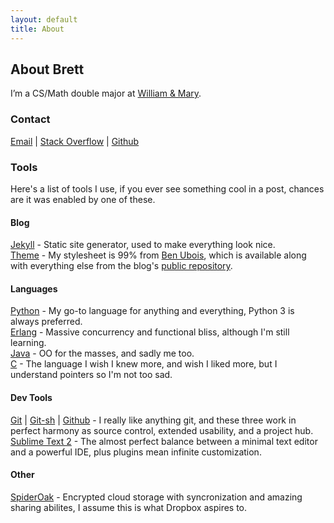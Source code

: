 ```yaml
---
layout: default
title: About
---
```


## About Brett ##

<!-- <img src="http://www.gravatar.com/avatar/b33367f25f1fe9f74ac257428580df25.png" class="callout" /> -->
I’m a CS/Math double major at [William & Mary][wm].

### Contact ###

[Email][mt] | [Stack Overflow][so] | [Github][mg]

### Tools ###

Here's a list of tools I use, if you ever see something cool in a post, chances are it was enabled by one of these.  

#### Blog ####
[Jekyll][jk] - Static site generator, used to make everything look nice.  
[Theme][th] - My stylesheet is 99% from [Ben Ubois][th], which is available along with everything else from the blog's [public repository][self].  

#### Languages ####
[Python][py] - My go-to language for anything and everything, Python 3 is always preferred.  
[Erlang][er] - Massive concurrency and functional bliss, although I'm still learning.  
[Java][ja] - OO for the masses, and sadly me too.  
[C][c] - The language I wish I knew more, and wish I liked more, but I understand pointers so I'm not too sad.  

#### Dev Tools ####
[Git][gt] | [Git-sh][gs] | [Github][gh] - I really like anything git, and these three work in perfect harmony as source control, extended usability, and a project hub.  
[Sublime Text 2][sb] - The almost perfect balance between a minimal text editor and a powerful IDE, plus plugins mean infinite customization.  

#### Other ####
[SpiderOak][sp] - Encrypted cloud storage with syncronization and amazing sharing abilites, I assume this is what Dropbox aspires to.  

[wm]: http://www.wm.edu
[mt]: mailto:{{site.email}}
[so]: http://http://stackoverflow.com/users/950912/
[mg]: https://github.com/brcooley/
[jk]: http://jekyllrb.com/
[th]: http://benubois.com/
[py]: http://www.python.org
[er]: http://www.erlang.org
[ja]: http://www.java.com
 [c]: http://en.wikipedia.org/wiki/C_(programming_language)
[gt]: http://git-scm.com/
[gh]: https://github.com/
[gs]: https://github.com/rtomayko/git-sh
[sb]: http://sublimetext.com/
[sp]: http://spideroak.com/
[self]: https://github.com/brcooley/brcooley.github.com


